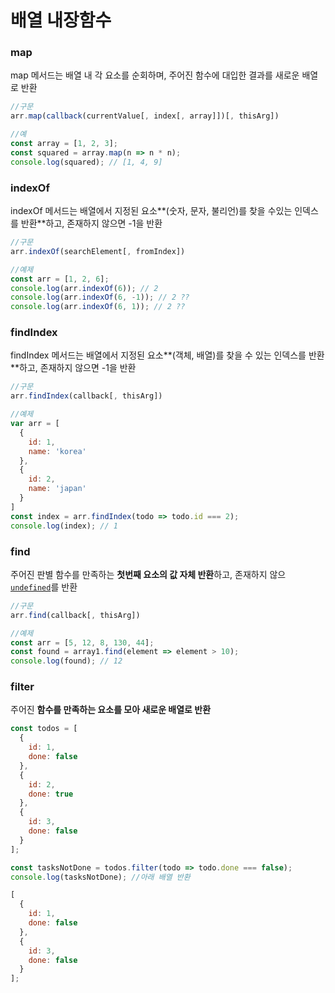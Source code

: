 # 배열 내장함수

### map

map 메서드는 배열 내 각 요소를 순회하며, 주어진 함수에 대입한 결과를 새로운 배열로 반환 

```javascript
//구문
arr.map(callback(currentValue[, index[, array]])[, thisArg])

//예
const array = [1, 2, 3];
const squared = array.map(n => n * n);
console.log(squared); // [1, 4, 9]
```



### indexOf

indexOf 메서드는 배열에서 지정된 요소**\(숫자, 문자, 불리언\)를 찾을 수있는 인덱스를 반환**하고, 존재하지 않으면 -1을 반환

```javascript
//구문
arr.indexOf(searchElement[, fromIndex]) 

//예제
const arr = [1, 2, 6];
console.log(arr.indexOf(6)); // 2
console.log(arr.indexOf(6, -1)); // 2 ??
console.log(arr.indexOf(6, 1)); // 2 ??
```



### findIndex

findIndex 메서드는 배열에서 지정된 요소**\(객체, 배열\)를 찾을 수 있는 인덱스를 반환**하고, 존재하지 않으면 -1을 반환 

```javascript
//구문
arr.findIndex(callback[, thisArg])

//예제
var arr = [
  {
    id: 1,
    name: 'korea'
  },
  {
    id: 2,
    name: 'japan'
  }
]
const index = arr.findIndex(todo => todo.id === 2);
console.log(index); // 1
```



### find

주어진 판별 함수를 만족하는 **첫번째 요소의 값 자체 반환**하고, 존재하지 않으 [`undefined`](https://developer.mozilla.org/ko/docs/Web/JavaScript/Reference/Global_Objects/undefined)를 반환

```javascript
//구문
arr.find(callback[, thisArg])

//예제
const arr = [5, 12, 8, 130, 44];
const found = array1.find(element => element > 10);
console.log(found); // 12
```



### filter

주어진 **함수를 만족하는 요소를 모아 새로운 배열로 반환** 

```javascript
const todos = [
  {
    id: 1,
    done: false
  },
  {
    id: 2,
    done: true
  },
  {
    id: 3,
    done: false
  }
];

const tasksNotDone = todos.filter(todo => todo.done === false);
console.log(tasksNotDone); //아래 배열 반환

[
  {
    id: 1,
    done: false
  },
  {
    id: 3,
    done: false
  }
];
```



### 





























